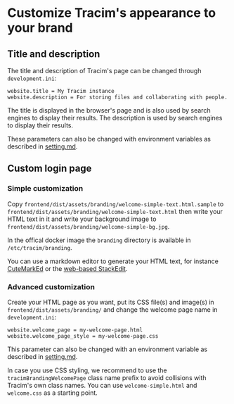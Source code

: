 # Customize Tracim's appearance to your brand

## Title and description

The title and description of Tracim's page can be changed through `development.ini`:

```
website.title = My Tracim instance
website.description = For storing files and collaborating with people.
```

The title is displayed in the browser's page and is also used by search engines to display their results. The description is used by search engines to display their results.

These parameters can also be changed with environment variables as described in [setting.md](setting.md).

## Custom login page

### Simple customization

Copy `frontend/dist/assets/branding/welcome-simple-text.html.sample` to `frontend/dist/assets/branding/welcome-simple-text.html` then write your HTML text in it and write your background image to `frontend/dist/assets/branding/welcome-simple-bg.jpg`.

In the offical docker image the `branding` directory is available in `/etc/tracim/branding`.

You can use a markdown editor to generate your HTML text, for instance [CuteMarkEd](https://cloose.github.io/CuteMarkEd/) or the [web-based StackEdit](https://stackedit.io/app#).

### Advanced customization

Create your HTML page as you want, put its CSS file(s) and image(s) in `frontend/dist/assets/branding/` and change the welcome page name in `development.ini`:

```
website.welcome_page = my-welcome-page.html
website.welcome_page_style = my-welcome-page.css
```

This parameter can also be changed with an environment variable as described in [setting.md](setting.md).

In case you use CSS styling, we recommend to use the `tracimBrandingWelcomePage` class name prefix to avoid collisions with Tracim's own class names.
You can use `welcome-simple.html` and `welcome.css` as a starting point.
